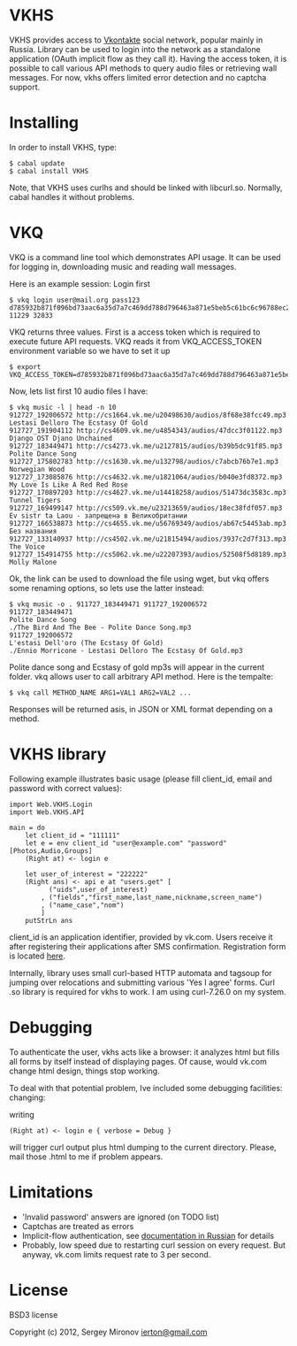 VKHS
====

VKHS provides access to [Vkontakte][1] social network, popular mainly in Russia.
Library can be used to login into the network as a standalone application (OAuth
implicit flow as they call it). Having the access token, it is possible to call
various API methods to query audio files or retrieving wall messages. For now,
vkhs offers limited error detection and no captcha support.

Installing
==========

In order to install VKHS, type:

    $ cabal update
    $ cabal install VKHS

Note, that VKHS uses curlhs and should be linked with libcurl.so. Normally,
cabal handles it without problems.

VKQ
===

VKQ is a command line tool which demonstrates API usage. It can be used for
logging in, downloading music and reading wall messages.

Here is an example session: Login first

    $ vkq login user@mail.org pass123
    d785932b871f096bd73aac6a35d7a7c469dd788d796463a871e5beb5c61bc6c96788ec2 11229 32833

VKQ returns three values. First is a access token which is required to execute
future API requests. VKQ reads it from VKQ_ACCESS_TOKEN environment variable so
we have to set it up

    $ export VKQ_ACCESS_TOKEN=d785932b871f096bd73aac6a35d7a7c469dd788d796463a871e5beb5c61bc6c96788ec2

Now, lets list first 10 audio files I have:

    $ vkq music -l | head -n 10
    912727_192006572 http://cs1664.vk.me/u20498630/audios/8f68e38fcc49.mp3 Lestasi Delloro The Ecstasy Of Gold
    912727_191904112 http://cs4609.vk.me/u4854343/audios/47dcc3f01122.mp3   Django OST Djano Unchained
    912727_183449471 http://cs4273.vk.me/u2127815/audios/b39b5dc91f85.mp3   Polite Dance Song
    912727_175802783 http://cs1630.vk.me/u132798/audios/c7abcb76b7e1.mp3 Norwegian Wood
    912727_173085876 http://cs4632.vk.me/u1821064/audios/b040e3fd8372.mp3   My Love Is Like A Red Red Rose
    912727_170897203 http://cs4627.vk.me/u14418258/audios/51473dc3583c.mp3  Tunnel Tigers
    912727_169499147 http://cs509.vk.me/u23213659/audios/18ec38fdf057.mp3   Ev sistr ta Laou - запрещена в Великобритании
    912727_166538873 http://cs4655.vk.me/u56769349/audios/ab67c54453ab.mp3  Без названия
    912727_133140937 http://cs4502.vk.me/u21815494/audios/3937c2d7f313.mp3  The Voice
    912727_154914755 http://cs5062.vk.me/u22207393/audios/52508f5d8189.mp3  Molly Malone

Ok, the link can be used to download the file using wget, but vkq offers
some renaming options, so lets use the latter instead:

    $ vkq music -o . 911727_183449471 911727_192006572
    911727_183449471
    Polite Dance Song
    ./The Bird And The Bee - Polite Dance Song.mp3
    911727_192006572
    L'estasi Dell'oro (The Ecstasy Of Gold)
    ./Ennio Morricone - Lestasi Delloro The Ecstasy Of Gold.mp3

Polite dance song and Ecstasy of gold mp3s will appear in the current folder. vkq
allows user to call arbitrary API method. Here is the tempalte:

    $ vkq call METHOD_NAME ARG1=VAL1 ARG2=VAL2 ...

Responses will be returned asis, in JSON or XML format depending on a method.

VKHS library
============

Following example illustrates basic usage (please fill client\_id, email and
password with correct values):

    import Web.VKHS.Login
    import Web.VKHS.API

    main = do
        let client_id = "111111"
        let e = env client_id "user@example.com" "password" [Photos,Audio,Groups]
        (Right at) <- login e

        let user_of_interest = "222222"
        (Right ans) <- api e at "users.get" [
              ("uids",user_of_interest)
            , ("fields","first_name,last_name,nickname,screen_name")
            , ("name_case","nom")
            ]
        putStrLn ans

client\_id is an application identifier, provided by vk.com. Users receive it
after registering their applications after SMS confirmation. Registration form is 
located [here](http://vk.com/editapp?act=create).

Internally, library uses small curl-based HTTP automata and tagsoup for jumping
over relocations and submitting various 'Yes I agree' forms. Curl .so library is
required for vkhs to work. I am using curl-7.26.0 on my system.

Debugging
=========

To authenticate the user, vkhs acts like a browser: it analyzes html but fills
all forms by itself instead of displaying pages. Of cause, would vk.com change
html design, things stop working.

To deal with that potential problem, Ive included some debugging facilities:
changing:

writing

    (Right at) <- login e { verbose = Debug }

will trigger curl output plus html dumping to the current directory. Please,
mail those .html to me if problem appears.

Limitations
===========

* 'Invalid password' answers are ignored (on TODO list)
* Captchas are treated as errors
* Implicit-flow authentication, see [documentation in
  Russian](http://vk.com/developers.php?oid=-1&p=Авторизация_клиентских_приложений)
  for details
* Probably, low speed due to restarting curl session on every request. But
  anyway, vk.com limits request rate to 3 per second.

License
=======

BSD3 license

Copyright (c) 2012, Sergey Mironov <ierton@gmail.com>

[1]: http://vk.com

